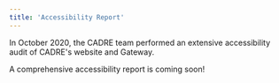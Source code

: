 ```yaml
---
title: 'Accessibility Report'
---
```


In October 2020, the CADRE team performed an extensive accessibility audit of CADRE's website and Gateway.

A comprehensive accessibility report is coming soon!